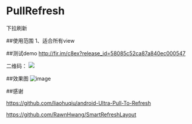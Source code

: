 # PullRefresh
下拉刷新

##使用范围
1、适合所有view

##测试demo
http://fir.im/c8ex?release_id=58085c52ca87a840ec000547

二维码：
![](https://github.com/dalong982242260/PullRefresh/blob/master/img/refresh.png?raw=true)

##效果图
![image](https://github.com/dalong982242260/PullRefresh/blob/master/img/refresh.gif?raw=true)

##感谢

   https://github.com/liaohuqiu/android-Ultra-Pull-To-Refresh
   
   https://github.com/RawnHwang/SmartRefreshLayout
    
    

